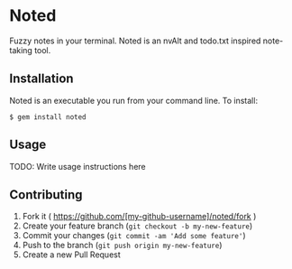 # Noted

Fuzzy notes in your terminal. Noted is an nvAlt and todo.txt inspired note-taking tool.

## Installation

Noted is an executable you run from your command line. To install:

    $ gem install noted

## Usage

TODO: Write usage instructions here

## Contributing

1. Fork it ( https://github.com/[my-github-username]/noted/fork )
2. Create your feature branch (`git checkout -b my-new-feature`)
3. Commit your changes (`git commit -am 'Add some feature'`)
4. Push to the branch (`git push origin my-new-feature`)
5. Create a new Pull Request
